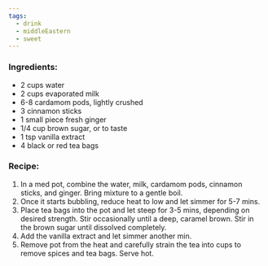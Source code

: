 ```yaml
---
tags:
  - drink
  - middleEastern
  - sweet
---
```

### Ingredients:
- 2 cups water
- 2 cups evaporated milk
- 6-8 cardamom pods, lightly crushed
- 3 cinnamon sticks
- 1 small piece fresh ginger
- 1/4 cup brown sugar, or to taste
- 1 tsp vanilla extract
- 4 black or red tea bags

### Recipe:
1. In a med pot, combine the water, milk, cardamom pods, cinnamon sticks, and ginger. Bring mixture to a gentle boil. 
2. Once it starts bubbling, reduce heat to low and let simmer for 5-7 mins. 
3. Place tea bags into the pot and let steep for 3-5 mins, depending on desired strength. Stir occasionally until a deep, caramel brown. Stir in the brown sugar until dissolved completely. 
4. Add the vanilla extract and let simmer another min. 
5. Remove pot from the heat and carefully strain the tea into cups to remove spices and tea bags. Serve hot. 